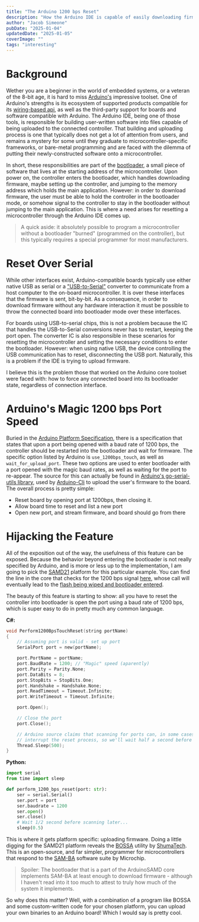 ```yaml
---
title: "The Arduino 1200 bps Reset"
description: "How the Arduino IDE is capable of easily downloading firmware on virtually any controller on demand."
author: "Jacob Simeone"
pubDate: "2025-01-04"
updatedDate: "2025-01-05"
coverImage: ""
tags: "interesting"
---
```


# Background

Wether you are a beginner in the world of embedded systems, or a veteran of the 8-bit age, it is hard to miss [Arduino's](https://www.arduino.cc/) impressive toolset. One of Arduino's strengths is its ecosystem of supported products compatible for its [wiring-based api](https://wiring.org.co/reference/libraries/), as well as the third-party support for boards and software compatible with Arduino. The Arduino IDE, being one of those tools, is responsible for building user-written software into files capable of being uploaded to the connected controller. That building and uploading process is one that typically does not get a lot of attention from users, and remains a mystery for some until they graduate to microcontroller-specific frameworks, or bare-metal programming and are faced with the dilemma of putting their newly-constructed software onto a microcontroller.

In short, these responsibilities are part of the [bootloader](https://docs.arduino.cc/retired/hacking/software/Bootloader/), a small piece of software that lives at the starting address of the microcontroller. Upon power on, the controller enters the bootloader, which handles downloading firmware, maybe setting up the controller, and jumping to the memory address which holds the main application. However: in order to download firmware, the user must be able to hold the controller in the bootloader mode, or somehow signal to the controller to stay in the bootloader without jumping to the main application. This is where a need arises for resetting a microcontroller through the Arduino IDE comes up.

> A quick aside: it absolutely possible to program a microcontroller without a bootloader "burned" (programmed on the controller), but this typically requires a special programmer for most manufacturers.

# Reset Over Serial

While other interfaces exist, Arduino-compatible boards typically use either native USB as serial or a ["USB-to-Serial"](https://en.wikipedia.org/wiki/USB-to-serial_adapter) converter to communicate from a host computer to the on-board microcontroller. It is over these interfaces that the firmware is sent, bit-by-bit. As a consequence, in order to download firmware without any hardware interaction it must be possible to throw the connected board into bootloader mode over these interfaces.

For boards using USB-to-serial chips, this is not a problem because the IC that handles the USB-to-Serial conversions never has to restart, keeping the port open. The converter IC is also responsible in these scenarios for resetting the microcontroller and setting the necessary conditions to enter the bootloader. However: when using native USB, the device controlling the USB communication has to reset, disconnecting the USB port. Naturally, this is a problem if the IDE is trying to upload firmware.

I believe this is the problem those that worked on the Arduino core toolset were faced with: how to force any connected board into its bootloader state, regardless of connection interface.

# Arduino's Magic 1200 bps Port Speed

Buried in the [Arduino Platform Specification](https://arduino.github.io/arduino-cli/dev/platform-specification/#1200-bps-bootloader-reset), there is a specification that states that upon a port being opened with a baud rate of 1200 bps, the controller should be restarted into the bootloader and wait for firmware. The specific option listed by Arduino is `use_1200bps_touch`, as well as `wait_for_upload_port`. These two options are used to enter bootloader with a port opened with the magic baud rates, as well as waiting for the port to re-appear. The source for this can actually be found in [Arduino's go-serial-utils library](https://github.com/arduino/go-serial-utils/blob/bfe6b0331ffceaeaa645b3ebf9088fe9c07db82d/reset.go#L30), used by [Arduino-Cli](https://github.com/arduino/arduino-cli/blob/82f37f241bfb2181762edbf36199c7bf7166ecef/commands/service_upload.go#L496) to upload the user's firmware to the board. The overall process is pretty simple:

- Reset board by opening port at 1200bps, then closing it.
- Allow board time to reset and list a new port
- Open new port, and stream firmware, and board should go from there


# Hijacking the Feature

All of the exposition out of the way, the usefulness of this feature can be exposed. Because the behavior beyond entering the bootloader is not really specified by Arduino, and is more or less up to the implementation, I am going to pick the [SAMD21](https://github.com/arduino/ArduinoCore-samd) platform for this particular example. You can find the line in the core that checks for the 1200 bps signal [here](https://github.com/arduino/ArduinoCore-samd/blob/993398cb7a23a4e0f821a73501ae98053773165b/cores/arduino/USB/CDC.cpp#L151), whose call will eventually lead to the [flash being wiped and bootloader entered](https://github.com/arduino/ArduinoCore-samd/blob/993398cb7a23a4e0f821a73501ae98053773165b/cores/arduino/Reset.cpp#L42). 

The beauty of this feature is starting to show: all you have to reset the controller into bootloader is open the port using a baud rate of 1200 bps, which is super easy to do in pretty much any common language.

**C#:**
```c
void Perform1200BpsTouchReset(string portName)
{
    // Assuming port is valid - set up port
    SerialPort port = new(portName);

    port.PortName = portName;
    port.BaudRate = 1200; // "Magic" speed (aparently)
    port.Parity = Parity.None;
    port.DataBits = 8;
    port.StopBits = StopBits.One;
    port.Handshake = Handshake.None;
    port.ReadTimeout = Timeout.Infinite;
    port.WriteTimeout = Timeout.Infinite;

    port.Open();

    // Close the port
    port.Close();

    // Arduino source claims that scanning for ports can, in some cases, 
    // interrupt the reset process, so we'll wait half a second before scanning
    Thread.Sleep(500);
}
```

**Python:**
```python
import serial
from time import sleep

def perform_1200_bps_reset(port: str):
    ser = serial.Serial()
    ser.port = port
    ser.baudrate = 1200
    ser.open()
    ser.close()
    # Wait 1/2 second before scanning later...
    sleep(0.5)
```

This is where it gets platform specific: uploading firmware. Doing a little digging for the SAMD21 platform reveals the [BOSSA](https://github.com/shumatech/BOSSA) utility by [ShumaTech](https://shumatech.com/web/). This is an open-source, and far simpler, programmer for microcontrollers that respond to the [SAM-BA](https://www.microchip.com/en-us/development-tool/SAM-BA-In-system-Programmer) software suite by Microchip.

> Spoiler: The bootloader that is a part of the ArduinoSAMD core implements SAM-BA at least enough to download firmware - although I haven't read into it too much to attest to truly how much of the system it implements.

So why does this matter? Well, with a combination of a program like BOSSA and some custom-written code for your chosen platform, you can upload your own binaries to an Arduino board! Which I would say is pretty cool.
